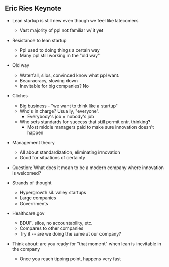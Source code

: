 Eric Ries Keynote
-----------------

* Lean startup is still new even though we feel like latecomers
  * Vast majority of ppl not familiar w/ it yet

* Resistance to lean startup
  * Ppl used to doing things a certain way
  * Many ppl still working in the "old way"

* Old way
  * Waterfall, silos, convinced know what ppl want.
  * Beauracracy, slowing down
  * Inevitable for big companies? No

* Cliches
  * Big business - "we want to think like a startup"
  * Who's in charge? Usually, "everyone".
    * Everybody's job = nobody's job
  * Who sets standards for success that still permit entr. thinking?
    * Most middle managers paid to make sure innovation doesn't happen

* Management theory
  * All about standardization, eliminating innovation
  * Good for situations of certainty

* Question: What does it mean to be a modern company where innovation is welcomed?

* Strands of thought
  * Hypergrowth sil. valley startups
  * Large companies
  * Governments

* Healthcare.gov
  * BDUF, silos, no accountability, etc.
  * Compares to other companies
  * Try it -- are we doing the same at our company?

* Think about: are you ready for "that moment" when lean is inevitable in the company
  * Once you reach tipping point, happens very fast

